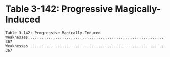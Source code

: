# Table 3-142: Progressive Magically-Induced

```
Table 3-142: Progressive Magically-Induced
Weaknesses............................................................ 367
Weaknesses..................................................................... 367

```

